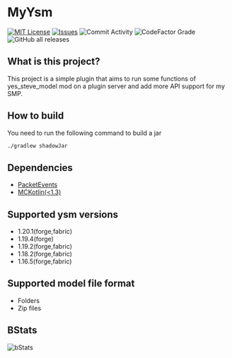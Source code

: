 # MyYsm
[![MIT License](https://img.shields.io/github/license/Era4FunMC/MyYsmNonFull?style=for-the-badge)](LICENSE)
[![Issues](https://img.shields.io/github/issues/Era4FunMC/MyYsmNonFull?style=for-the-badge)](https://github.com/MikuMC/MikuServer/issues)
![Commit Activity](https://img.shields.io/github/commit-activity/w/Era4FunMC/MyYsmNonFull?style=for-the-badge)
![CodeFactor Grade](https://img.shields.io/codefactor/grade/github/Era4FunMC/MyYsmNonFull?style=for-the-badge)
![GitHub all releases](https://img.shields.io/github/downloads/Era4FunMC/MyYsmNonFull/total?style=for-the-badge)

## What is this project?
This project is a simple plugin that aims to run some functions of yes_steve_model mod on a plugin server and add more API support for my SMP.

## How to build

You need to run the following command to build a jar

```bash
./gradlew shadowJar
```

## Dependencies
 - [PacketEvents](https://github.com/retrooper/packetevents)
 - [MCKotlin(<1.3)](https://hangar.papermc.io/4drian3d/MCKotlin)

## Supported ysm versions
 - 1.20.1(forge,fabric)
 - 1.19.4(forge)
 - 1.19.2(forge,fabric)
 - 1.18.2(forge,fabric)
 - 1.16.5(forge,fabric)

## Supported model file format
 - Folders
 - Zip files

## BStats
![bStats](https://bstats.org/signatures/bukkit/MyYsm.svg "bStats")
